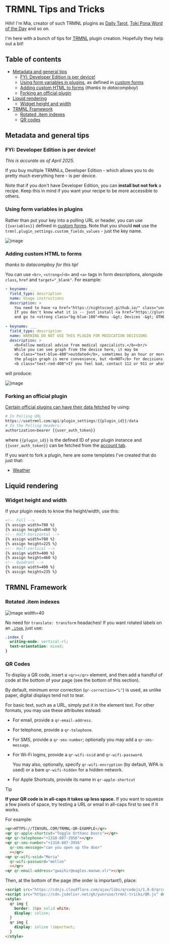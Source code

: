 # TRMNL Tips and Tricks

Hihi! I'm Mia, creator of such TRMNL plugins as [Daily Tarot](https://usetrmnl.com/recipes/35833/install), [Toki Pona Word of the Day](https://usetrmnl.com/recipes/36529/install) and so on.

I'm here with a bunch of tips for [TRMNL](https://usetrmnl.com) plugin creation. Hopefully they help out a bit!

## Table of contents

- [Metadata and general tips](#metadata-and-general-tips)
  - [FYI: Developer Edition is per device!](#fyi-developer-edition-is-per-device)
  - [Using form variables in plugins](#using-form-variables-in-plugins), as defined in [custom forms](https://help.usetrmnl.com/en/articles/10513740-custom-plugin-form-builder)
  - [Adding custom HTML to forms](#adding-custom-html-to-forms) (_thanks to datacompboy_)
  - [Forking an official plugin](#forking-an-official-plugin)
- [Liquid rendering](#liquid-rendering)
  - [Widget height and width](#widget-height-and-width)
- [TRMNL Framework](#trmnl-framework)
  - [Rotated .item indexes](#rotated-item-indexes)
  - [QR codes](#qr-codes)

## Metadata and general tips

### FYI: Developer Edition is per device!

_This is accurate as of April 2025._

If you buy multiple TRMNLs, Developer Edition - which allows you to do pretty much everything here - is per device.

Note that if you don't have Developer Edition, you can **install but not fork** a recipe. Keep this in mind if you want your recipe to be more accessible to others.

### Using form variables in plugins
Rather than put your key into a polling URL or header, you can use `{{variables}}`
defined in [custom forms](https://help.usetrmnl.com/en/articles/10513740-custom-plugin-form-builder).
Note that you should **not** use the `trmnl.plugin_settings.custom_fields_values` - just the key name.

![image](https://gist.github.com/user-attachments/assets/d69defcf-a1bf-4108-9880-7ff4a3d138b7)


### Adding custom HTML to forms
_thanks to datacompboy for this tip!_

You can use `<br>`, `<strong>`/`<b>` and `<a>` tags in form descriptions, alongside `class`, `href` and `target="_blank"`. For example:

```yml
- keyname: __
  field_type: description
  name: Usage instructions
  description: >
    You need to have <a href="https://nightscout.github.io/" class="underline">Nightscout-compatible</a> server.<br/>
    If you don't know what it is -- just install <a href="https://gluroo.com/" class="underline">Gluroo</a> app on your phone,<br/>
    and go to <strong class="bg-blue-100">Menu -&gt; Devices -&gt; OTHER tab</strong> to find your Nightscout URL and API secret.
    
- keyname: ___
  field_type: description
  name: WARNING DO NOT USE THIS PLUGIN FOR MEDICATION DECISIONS
  description: >
    <b>Follow medical advise from medical specialists.</b><br/>
    While you can see graph from the device here, it may be
    <b class="text-blue-400">outdated</b>, sometimes by an hour or more;
    the plugin graph is mere convenience, but <b>NOT</b> for decisions.<br />
    <b class="text-red-400">If you feel bad, contact 112 or 911 or whatever your emergency number is!</b>
```

will produce:

![image](https://gist.github.com/user-attachments/assets/49098a37-4bdc-438f-9b20-a6fd7fae61cf)

### Forking an official plugin

[Certain official plugins can have their data fetched](https://docs.usetrmnl.com/go/private-api/fetch-plugin-content) by using:

```python
# In Polling URL
https://usetrmnl.com/api/plugin_settings/{{plugin_id}}/data
# In the Polling Headers:
authorization=bearer {{user_auth_token}}
```
where `{{plugin_id}}` is the defined ID of your plugin instance and `{{user_auth_token}}` can be fetched from the [account tab](https://usetrmnl.com/account).

If you want to fork a plugin, here are some templates I've created that do just that:
- [Weather](https://cdn.discordapp.com/attachments/1344003578947440711/1362525097075937400/weather_plugin_fork.zip?ex=6802b5e1&is=68016461&hm=f46dec20d737837cca5b40c97d27c0dc6c8a0bdbac339596375884afbf7dba90&)
<!-- - [Stocks]() -->
<!-- - [Calendar]() -->

## Liquid rendering

### Widget height and width

If your plugin needs to know the height/width, use this:

```html
<!-- Full -->
{% assign width=780 %}
{% assign height=460 %}
<!-- Half-horizontal -->
{% assign width=780 %}
{% assign height=225 %}
<!-- Half-vertical -->
{% assign width=400 %}
{% assign height=460 %}
<!-- Quadrant -->
{% assign width=400 %}
{% assign height=235 %}
```

## TRMNL Framework

### Rotated .item indexes

![image width=40](https://gist.github.com/user-attachments/assets/4e8eb4cc-2099-4279-ab09-ea8c9308c7a2)

No need for `translate: transform` headaches! If you want rotated labels on an [`.item`](https://usetrmnl.com/framework/item), just use:

```css
.index {
  writing-mode: vertical-rl;
  text-orientation: mixed;
}
```

### QR Codes

To display a QR code, insert a `<qr></qr>` element, and then add a handful of code at the bottom of your page (see the bottom of this section).

By default, minimum error correction (`qr-correction="L"`) is used, as unlike paper, digital displays tend not to tear.

For basic text, such as a URL, simply put it in the element text. For other formats, you may use these attributes instead:

- For email, provide a `qr-email-address`.
- For telephone, provide a `qr-telephone`.

- For SMS, provide a `qr-sms-number`; optionally you may add a `qr-sms-message`.
- For Wi-Fi logins, provide a `qr-wifi-ssid` and `qr-wifi-password`.
  
  You may also, optionally, specify `qr-wifi-encryption` (by default, WPA is used) or a bare `qr-wifi-hidden` for a hidden network.

- For Apple Shortcuts, provide its name in `qr-apple-shortcut`

> [!TIP]
> **If your QR code is in all-caps it takes up less space.** If you want to squeeze a few pixels of space, try testing a URL or email in all-caps first to see if it works. 

For example:

```html
<qr>HTTPS://TINYURL.COM/TRMNL-QR-EXAMPLE</qr>
<qr qr-apple-shortcut="Toggle Orthanc Doors"></qr>
<qr qr-telephone="+1310-807-3956"></qr>
<qr qr-sms-number="+1310-807-3956"
  qr-sms-message="can you open up the door"
  ></qr>
<qr qr-wifi-ssid="Moria"
  qr-wifi-password="mellon"
  ></qr>
<qr qr-email-address="gwaihir@eagles.manwe.vlr"></qr>
```

Then, at the bottom of the page (the order is important!), place:

```html
<script src="https://cdnjs.cloudflare.com/ajax/libs/qrcodejs/1.0.0/qrcode.min.js" integrity="sha512-CNgIRecGo7nphbeZ04Sc13ka07paqdeTu0WR1IM4kNcpmBAUSHSQX0FslNhTDadL4O5SAGapGt4FodqL8My0mA==" crossorigin="anonymous" referrerpolicy="no-referrer" defer></script>
<script src="https://cdn.jsdelivr.net/gh/yunruse/trmnl-tricks/QR.js" defer></script>
<style>
  qr img {
    border: 10px solid white;
    display: inline;
  }
  qr img {
    display: inline !important;
  }
</style>
```